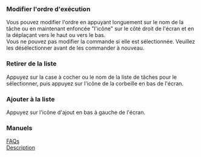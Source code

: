 ### Modifier l'ordre d'exécution  
Vous pouvez modifier l'ordre en appuyant longuement sur le nom de la tâche ou en maintenant enfoncée "l'icône" sur le côté droit de l'écran et en la déplaçant vers le haut ou vers le bas.  
Vous ne pouvez pas modifier la commande si elle est sélectionnée. Veuillez les désélectionner avant de les commander à nouveau.  

### Retirer de la liste  
Appuyez sur la case à cocher ou le nom de la liste de tâches pour le sélectionner, puis appuyez sur l'icône de la corbeille en bas de l'écran.  

### Ajouter à la liste  
Appuyez sur l'icône d'ajout en bas à gauche de l'écran.  

### Manuels  
[FAQs](https://sentaroh.github.io/Documents/SMBSync3/SMBSync3_FAQ_EN.htm)  
[Description](https://sentaroh.github.io/Documents/SMBSync3/SMBSync3_Desc_EN.htm)  
